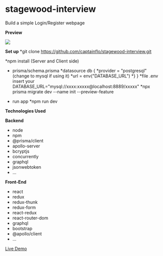 # stagewood-interview

Build a simple Login/Register webpage

**Preview**

![](stagewood.gif)

**Set up**
  *git clone https://github.com/captainflo/stagewood-interview.git
  
  *npm install (Server and Client side)

  - prisma/schema.prisma 
    *datasource db {
    *provider = "postgresql" (change to mysql if using it)
    *url      = env("DATABASE_URL")
    *}
}
  *file .env insert your DATABASE_URL="mysql://xxxx:xxxxx@localhost:8889/xxxxx" 
  *npx prisma migrate dev --name init --preview-feature
  
  - run app
    *npm run dev

**Technologies Used**

**Backend**

- node
- npm
- @prisma/client
- apollo-server
- bcryptjs
- concurrently
- graphql
- jsonwebtoken
- ...

**Front-End**

- react
- redux
- redux-thunk
- redux-form
- react-redux
- react-router-dom
- graphql
- bootstrap
- @apollo/client
- ...

[Live Demo](https://stagewood-inter.herokuapp.com/)
